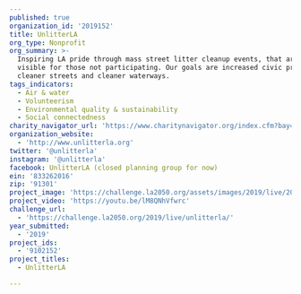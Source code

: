 ```yaml
---
published: true
organization_id: '2019152'
title: UnlitterLA
org_type: Nonprofit
org_summary: >-
  Inspiring LA pride through mass street litter cleanup events, that are highly
  visible for those not participating. Our goals are increased civic pride,
  cleaner streets and cleaner waterways.
tags_indicators:
  - Air & water
  - Volunteerism
  - Environmental quality & sustainability
  - Social connectedness
charity_navigator_url: 'https://www.charitynavigator.org/index.cfm?bay=search.profile&ein=833262016'
organization_website:
  - 'http://www.unlitterla.org'
twitter: '@unlitterla'
instagram: '@unlitterla'
facebook: UnlitterLA (closed planning group for now)
ein: '833262016'
zip: '91301'
project_image: 'https://challenge.la2050.org/assets/images/2019/live/2048-wide/unlitterla.jpg'
project_video: 'https://youtu.be/lM8QNhVfwrc'
challenge_url:
  - 'https://challenge.la2050.org/2019/live/unlitterla/'
year_submitted:
  - '2019'
project_ids:
  - '9102152'
project_titles:
  - UnlitterLA

---
```

